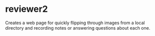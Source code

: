 # reviewer2
Creates a web page for quickly flipping through images from a local directory and recording notes or answering questions about each one. 
